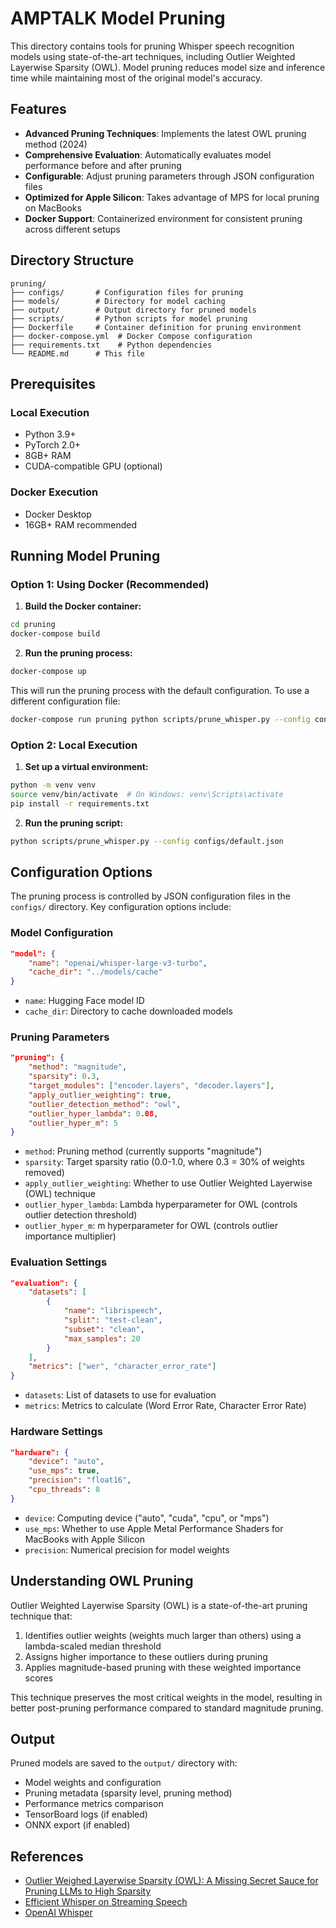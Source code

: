 # AMPTALK Model Pruning

This directory contains tools for pruning Whisper speech recognition models using state-of-the-art techniques, including Outlier Weighted Layerwise Sparsity (OWL). Model pruning reduces model size and inference time while maintaining most of the original model's accuracy.

## Features

- **Advanced Pruning Techniques**: Implements the latest OWL pruning method (2024)
- **Comprehensive Evaluation**: Automatically evaluates model performance before and after pruning
- **Configurable**: Adjust pruning parameters through JSON configuration files
- **Optimized for Apple Silicon**: Takes advantage of MPS for local pruning on MacBooks
- **Docker Support**: Containerized environment for consistent pruning across different setups

## Directory Structure

```
pruning/
├── configs/       # Configuration files for pruning
├── models/        # Directory for model caching
├── output/        # Output directory for pruned models
├── scripts/       # Python scripts for model pruning
├── Dockerfile     # Container definition for pruning environment
├── docker-compose.yml  # Docker Compose configuration
├── requirements.txt    # Python dependencies
└── README.md      # This file
```

## Prerequisites

### Local Execution

- Python 3.9+
- PyTorch 2.0+
- 8GB+ RAM
- CUDA-compatible GPU (optional)

### Docker Execution

- Docker Desktop
- 16GB+ RAM recommended

## Running Model Pruning

### Option 1: Using Docker (Recommended)

1. **Build the Docker container:**

```bash
cd pruning
docker-compose build
```

2. **Run the pruning process:**

```bash
docker-compose up
```

This will run the pruning process with the default configuration. To use a different configuration file:

```bash
docker-compose run pruning python scripts/prune_whisper.py --config configs/custom_config.json
```

### Option 2: Local Execution

1. **Set up a virtual environment:**

```bash
python -m venv venv
source venv/bin/activate  # On Windows: venv\Scripts\activate
pip install -r requirements.txt
```

2. **Run the pruning script:**

```bash
python scripts/prune_whisper.py --config configs/default.json
```

## Configuration Options

The pruning process is controlled by JSON configuration files in the `configs/` directory. Key configuration options include:

### Model Configuration

```json
"model": {
    "name": "openai/whisper-large-v3-turbo",
    "cache_dir": "../models/cache"
}
```

- `name`: Hugging Face model ID
- `cache_dir`: Directory to cache downloaded models

### Pruning Parameters

```json
"pruning": {
    "method": "magnitude",
    "sparsity": 0.3,
    "target_modules": ["encoder.layers", "decoder.layers"],
    "apply_outlier_weighting": true,
    "outlier_detection_method": "owl",
    "outlier_hyper_lambda": 0.08,
    "outlier_hyper_m": 5
}
```

- `method`: Pruning method (currently supports "magnitude")
- `sparsity`: Target sparsity ratio (0.0-1.0, where 0.3 = 30% of weights removed)
- `apply_outlier_weighting`: Whether to use Outlier Weighted Layerwise (OWL) technique
- `outlier_hyper_lambda`: Lambda hyperparameter for OWL (controls outlier detection threshold)
- `outlier_hyper_m`: m hyperparameter for OWL (controls outlier importance multiplier)

### Evaluation Settings

```json
"evaluation": {
    "datasets": [
        {
            "name": "librispeech",
            "split": "test-clean",
            "subset": "clean",
            "max_samples": 20
        }
    ],
    "metrics": ["wer", "character_error_rate"]
}
```

- `datasets`: List of datasets to use for evaluation
- `metrics`: Metrics to calculate (Word Error Rate, Character Error Rate)

### Hardware Settings

```json
"hardware": {
    "device": "auto",
    "use_mps": true,
    "precision": "float16",
    "cpu_threads": 8
}
```

- `device`: Computing device ("auto", "cuda", "cpu", or "mps")
- `use_mps`: Whether to use Apple Metal Performance Shaders for MacBooks with Apple Silicon
- `precision`: Numerical precision for model weights

## Understanding OWL Pruning

Outlier Weighted Layerwise Sparsity (OWL) is a state-of-the-art pruning technique that:

1. Identifies outlier weights (weights much larger than others) using a lambda-scaled median threshold
2. Assigns higher importance to these outliers during pruning
3. Applies magnitude-based pruning with these weighted importance scores

This technique preserves the most critical weights in the model, resulting in better post-pruning performance compared to standard magnitude pruning.

## Output

Pruned models are saved to the `output/` directory with:

- Model weights and configuration
- Pruning metadata (sparsity level, pruning method)
- Performance metrics comparison
- TensorBoard logs (if enabled)
- ONNX export (if enabled)

## References

- [Outlier Weighed Layerwise Sparsity (OWL): A Missing Secret Sauce for Pruning LLMs to High Sparsity](https://arxiv.org/abs/2309.03244)
- [Efficient Whisper on Streaming Speech](https://arxiv.org/abs/2412.11272)
- [OpenAI Whisper](https://github.com/openai/whisper) 